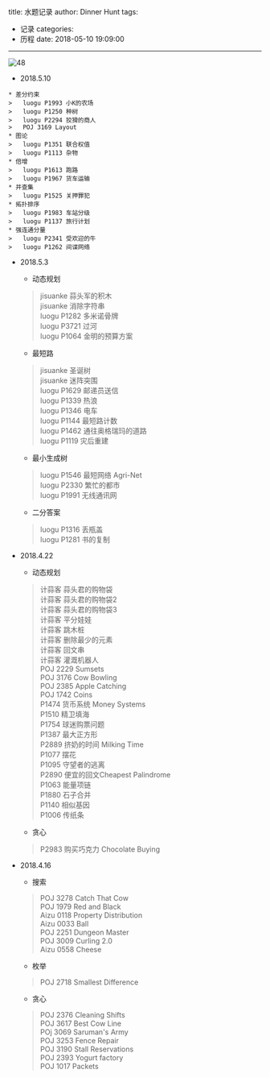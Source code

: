 title: 水题记录
author: Dinner Hunt
tags:
  - 记录
categories:
  - 历程
date: 2018-05-10 19:09:00
---
![48](http://p8jvcluod.bkt.clouddn.com/48.jpg)
    
 *  2018.5.10
   <!--more-->
	* 差分约束  
	>	luogu P1993 小K的农场  
	>	luogu P1250 种树  
	>	luogu P2294 狡猾的商人  
	>	POJ 3169 Layout 
	* 图论  
	>	luogu P1351 联合权值  
	>	luogu P1113 杂物  
	* 倍增  
	>	luogu P1613 跑路  
	>	luogu P1967 货车运输
	* 并查集  
	>	luogu P1525 关押罪犯  
	* 拓扑排序   
 	>	luogu P1983 车站分级   
	>	luogu P1137 旅行计划  
	* 强连通分量  
	>	luogu P2341 受欢迎的牛  
	>	luogu P1262 间谍网络  

 *  2018.5.3
	* 动态规划  
	>	jisuanke 蒜头军的积木   
	>	jisuanke 消除字符串     
	>	luogu P1282 多米诺骨牌    
	>	luogu P3721 过河    
	>	luogu P1064 金明的预算方案 
	* 最短路  
	>	jisuanke 圣诞树  
	>	jisuanke 迷阵突围  
	>	luogu P1629 邮递员送信  
	>	luogu P1339 热浪  
	>	luogu P1346 电车  
	>	luogu P1144 最短路计数  
	>	luogu P1462 通往奥格瑞玛的道路  
	>	luogu P1119 灾后重建
	* 最小生成树
	>	luogu P1546 最短网络 Agri-Net  
	>	luogu P2330 繁忙的都市  
	>	luogu P1991 无线通讯网  
    
	* 二分答案  
	>	luogu P1316 丢瓶盖  
	>	luogu P1281 书的复制  
    
 *  2018.4.22  
 
	* 动态规划 
	>	计蒜客 蒜头君的购物袋    
	>	计蒜客 蒜头君的购物袋2  
	>	计蒜客 蒜头君的购物袋3  
	> 计蒜客 平分娃娃  
	>	计蒜客 跳木桩  
	>	计蒜客 删除最少的元素  
	>	计蒜客 回文串  
	>	计蒜客 灌溉机器人  
	>	POJ 2229	Sumsets  
	>	POJ 3176	Cow Bowling  
	>	POJ 2385    Apple Catching  
	> POJ 1742	Coins  
	> P1474 货币系统 Money Systems  
	> P1510 精卫填海  
	> P1754 球迷购票问题   
	> P1387 最大正方形  
	> P2889 挤奶的时间 Milking Time  
	> P1077 摆花  
	> P1095 守望者的逃离  
	>	P2890 便宜的回文Cheapest Palindrome  
	>	P1063 能量项链  
	>	P1880 石子合并  
	>	P1140 相似基因  
	>	P1006 传纸条 
    
	* 贪心  
	>	P2983 购买巧克力 Chocolate Buying  
    
 *  2018.4.16
 
	* 搜索    
	>	POJ 3278	Catch That Cow	  
	>	POJ 1979 	Red and Black  
	>	Aizu 0118 	Property Distribution  
	>	Aizu 0033	Ball   
	>	POJ 2251	Dungeon Master  
	>	POJ 3009	Curling 2.0  
	>	Aizu 0558	Cheese
	* 枚举
	>	POJ 2718	Smallest Difference 
    
	* 贪心  
	>	POJ 2376	Cleaning Shifts  
	>	POJ 3617	Best Cow Line  
	>	POj 3069	Saruman's Army  
	>	POJ 3253	Fence Repair  
	>	POJ 3190	Stall Reservations   
	>	POJ 2393	Yogurt factory  
	>	POJ 1017	Packets
